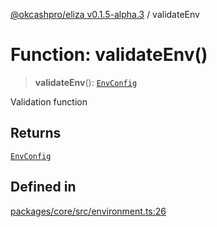 [@okcashpro/eliza v0.1.5-alpha.3](../index.md) / validateEnv

# Function: validateEnv()

> **validateEnv**(): [`EnvConfig`](../type-aliases/EnvConfig.md)

Validation function

## Returns

[`EnvConfig`](../type-aliases/EnvConfig.md)

## Defined in

[packages/core/src/environment.ts:26](https://github.com/monilpat/eliza/blob/main/packages/core/src/environment.ts#L26)

